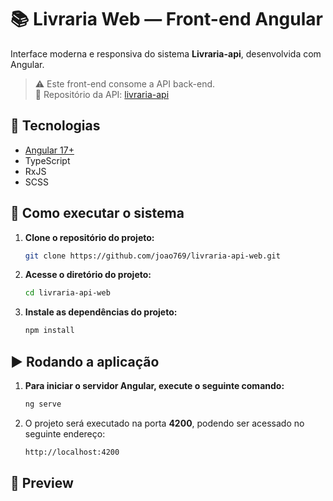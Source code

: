 # 📚 Livraria Web — Front-end Angular

Interface moderna e responsiva do sistema **Livraria-api**, desenvolvida com Angular.

> ⚠️ Este front-end consome a API back-end.  
> 🔗 Repositório da API: [livraria-api](https://github.com/Marilio01/livraria-api)

## 🧪 Tecnologias

- [Angular 17+](https://angular.io/)
- TypeScript
- RxJS
- SCSS

## 🚀 Como executar o sistema

1. **Clone o repositório do projeto:**

   ```bash
   git clone https://github.com/joao769/livraria-api-web.git
   ```

2. **Acesse o diretório do projeto:**

   ```bash
   cd livraria-api-web
   ```

3. **Instale as dependências do projeto:**

   ```bash
   npm install
   ```

## ▶️ **Rodando a aplicação**

1. **Para iniciar o servidor Angular, execute o seguinte comando:**

   ```bash
   ng serve
   ```

2. O projeto será executado na porta **4200**, podendo ser acessado no seguinte endereço:

    ```bash
    http://localhost:4200
    ```

## 📸 Preview